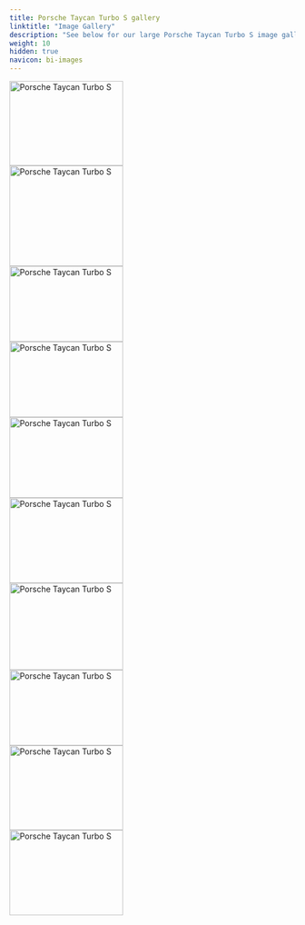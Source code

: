 ```yaml
---
title: Porsche Taycan Turbo S gallery
linktitle: "Image Gallery"
description: "See below for our large Porsche Taycan Turbo S image gallery. Click pictures for high-resolution versions."
weight: 10
hidden: true
navicon: bi-images
---
```

<!-- markdownlint-disable MD033 -->
<div class="pswp-gallery pswp-grid-container" id ="my-gallery">
<div class="pswp-grid-item">
<a href="https://media.evkx.net/multimedia/models/porsche/taycan/taycan_turbo_s/charging_1.jpg"
data-pswp-src="https://media.evkx.net/multimedia/models/porsche/taycan/taycan_turbo_s/charging_1.jpg"
data-pswp-width="3000"
data-pswp-height="2242" 
target="_blank">
<img src="https://media.evkx.net/multimedia/models/porsche/taycan/taycan_turbo_s/charging_1_xst.jpg" alt="Porsche Taycan Turbo S" width="200px" height="149px" />
</a>
</div>
<div class="pswp-grid-item">
<a href="https://media.evkx.net/multimedia/models/porsche/taycan/taycan_turbo_s/charging_2.jpg"
data-pswp-src="https://media.evkx.net/multimedia/models/porsche/taycan/taycan_turbo_s/charging_2.jpg"
data-pswp-width="3000"
data-pswp-height="2669" 
target="_blank">
<img src="https://media.evkx.net/multimedia/models/porsche/taycan/taycan_turbo_s/charging_2_xst.jpg" alt="Porsche Taycan Turbo S" width="200px" height="177px" />
</a>
</div>
<div class="pswp-grid-item">
<a href="https://media.evkx.net/multimedia/models/porsche/taycan/taycan_turbo_s/exterior_1.jpg"
data-pswp-src="https://media.evkx.net/multimedia/models/porsche/taycan/taycan_turbo_s/exterior_1.jpg"
data-pswp-width="3000"
data-pswp-height="2000" 
target="_blank">
<img src="https://media.evkx.net/multimedia/models/porsche/taycan/taycan_turbo_s/exterior_1_xst.jpg" alt="Porsche Taycan Turbo S" width="200px" height="133px" />
</a>
</div>
<div class="pswp-grid-item">
<a href="https://media.evkx.net/multimedia/models/porsche/taycan/taycan_turbo_s/exterior_2.jpg"
data-pswp-src="https://media.evkx.net/multimedia/models/porsche/taycan/taycan_turbo_s/exterior_2.jpg"
data-pswp-width="3000"
data-pswp-height="2000" 
target="_blank">
<img src="https://media.evkx.net/multimedia/models/porsche/taycan/taycan_turbo_s/exterior_2_xst.jpg" alt="Porsche Taycan Turbo S" width="200px" height="133px" />
</a>
</div>
<div class="pswp-grid-item">
<a href="https://media.evkx.net/multimedia/models/porsche/taycan/taycan_turbo_s/exterior_3.jpg"
data-pswp-src="https://media.evkx.net/multimedia/models/porsche/taycan/taycan_turbo_s/exterior_3.jpg"
data-pswp-width="3000"
data-pswp-height="2130" 
target="_blank">
<img src="https://media.evkx.net/multimedia/models/porsche/taycan/taycan_turbo_s/exterior_3_xst.jpg" alt="Porsche Taycan Turbo S" width="200px" height="142px" />
</a>
</div>
<div class="pswp-grid-item">
<a href="https://media.evkx.net/multimedia/models/porsche/taycan/taycan_turbo_s/frontseats_1.jpg"
data-pswp-src="https://media.evkx.net/multimedia/models/porsche/taycan/taycan_turbo_s/frontseats_1.jpg"
data-pswp-width="3000"
data-pswp-height="2250" 
target="_blank">
<img src="https://media.evkx.net/multimedia/models/porsche/taycan/taycan_turbo_s/frontseats_1_xst.jpg" alt="Porsche Taycan Turbo S" width="200px" height="150px" />
</a>
</div>
<div class="pswp-grid-item">
<a href="https://media.evkx.net/multimedia/models/porsche/taycan/taycan_turbo_s/headlights_1.jpg"
data-pswp-src="https://media.evkx.net/multimedia/models/porsche/taycan/taycan_turbo_s/headlights_1.jpg"
data-pswp-width="3000"
data-pswp-height="2298" 
target="_blank">
<img src="https://media.evkx.net/multimedia/models/porsche/taycan/taycan_turbo_s/headlights_1_xst.jpg" alt="Porsche Taycan Turbo S" width="200px" height="153px" />
</a>
</div>
<div class="pswp-grid-item">
<a href="https://media.evkx.net/multimedia/models/porsche/taycan/taycan_turbo_s/main_1.jpg"
data-pswp-src="https://media.evkx.net/multimedia/models/porsche/taycan/taycan_turbo_s/main_1.jpg"
data-pswp-width="3000"
data-pswp-height="2000" 
target="_blank">
<img src="https://media.evkx.net/multimedia/models/porsche/taycan/taycan_turbo_s/main_1_xst.jpg" alt="Porsche Taycan Turbo S" width="200px" height="133px" />
</a>
</div>
<div class="pswp-grid-item">
<a href="https://media.evkx.net/multimedia/models/porsche/taycan/taycan_turbo_s/rearlights_1.jpg"
data-pswp-src="https://media.evkx.net/multimedia/models/porsche/taycan/taycan_turbo_s/rearlights_1.jpg"
data-pswp-width="3000"
data-pswp-height="2249" 
target="_blank">
<img src="https://media.evkx.net/multimedia/models/porsche/taycan/taycan_turbo_s/rearlights_1_xst.jpg" alt="Porsche Taycan Turbo S" width="200px" height="149px" />
</a>
</div>
<div class="pswp-grid-item">
<a href="https://media.evkx.net/multimedia/models/porsche/taycan/taycan_turbo_s/screens_1.jpg"
data-pswp-src="https://media.evkx.net/multimedia/models/porsche/taycan/taycan_turbo_s/screens_1.jpg"
data-pswp-width="3000"
data-pswp-height="2250" 
target="_blank">
<img src="https://media.evkx.net/multimedia/models/porsche/taycan/taycan_turbo_s/screens_1_xst.jpg" alt="Porsche Taycan Turbo S" width="200px" height="150px" />
</a>
</div>
</div>
<script type="module">
  import PhotoSwipeLightbox from '/js/photoswipe-lightbox.esm.js';
    const lightbox = new PhotoSwipeLightbox({
       gallery: '#my-gallery',
        children: 'a',
        pswpModule: () => import('/js/photoswipe.esm.js')
    });
lightbox.init();
</script>
